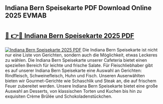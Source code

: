 ## Indiana Bern Speisekarte PDF Download Online 2025 EVMAB

# <h2><a href="http://gccw6x.nevu.top/?p=Indiana+Bern+Speisekarte">🔗 👉🔴 Indiana Bern Speisekarte 2025 PDF</a></h2>

[![Indiana Bern Speisekarte 2025 PDF](https://i.imgur.com/dBaPXMq.png)](http://gccw6x.nevu.top/?p=Indiana+Bern+Speisekarte)
Die Indiana Bern Speisekarte ist nicht nur eine Liste von Gerichten, sondern auch die Möglichkeit, etwas Leckeres zu wählen. Die Indiana Bern Speisekarte unserer Cafeteria bietet einen speziellen Bereich für leichte und frische Salate. Für Fleischliebhaber gibt es auf unserer Indiana Bern Speisekarte eine Auswahl an Gerichten: Rindfleisch, Schweinefleisch, Huhn und Fisch. Unseren Auserwählten bieten wir Gourmet-Gerichte wie Schaschlik und Steak an, die auf frischem Feuer zubereitet werden. Unsere Indiana Bern Speisekarte bietet eine große Auswahl an Desserts, von klassischen Torten und Kuchen bis hin zu exquisiten Crème Brûlée und Schokoladenstückchen.
